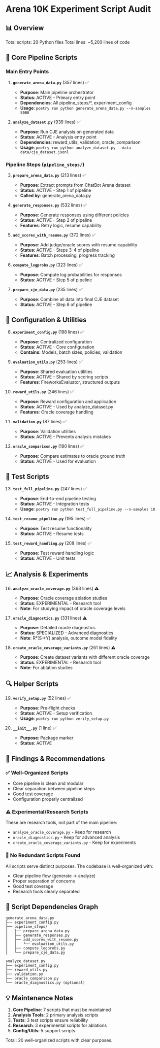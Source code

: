 # Arena 10K Experiment Script Audit

## 📊 Overview
Total scripts: 20 Python files
Total lines: ~5,200 lines of code

## 🎯 Core Pipeline Scripts

### Main Entry Points
1. **`generate_arena_data.py`** (357 lines) ✅
   - **Purpose**: Main pipeline orchestrator
   - **Status**: ACTIVE - Primary entry point
   - **Dependencies**: All pipeline_steps/*, experiment_config
   - **Usage**: `poetry run python generate_arena_data.py --n-samples 5000`

2. **`analyze_dataset.py`** (939 lines) ✅
   - **Purpose**: Run CJE analysis on generated data
   - **Status**: ACTIVE - Analysis entry point
   - **Dependencies**: reward_utils, validation, oracle_comparison
   - **Usage**: `poetry run python analyze_dataset.py --data data/cje_dataset.jsonl`

### Pipeline Steps (`pipeline_steps/`)
3. **`prepare_arena_data.py`** (213 lines) ✅
   - **Purpose**: Extract prompts from ChatBot Arena dataset
   - **Status**: ACTIVE - Step 1 of pipeline
   - **Called by**: generate_arena_data.py

4. **`generate_responses.py`** (532 lines) ✅
   - **Purpose**: Generate responses using different policies
   - **Status**: ACTIVE - Step 2 of pipeline
   - **Features**: Retry logic, resume capability

5. **`add_scores_with_resume.py`** (372 lines) ✅
   - **Purpose**: Add judge/oracle scores with resume capability
   - **Status**: ACTIVE - Steps 3-4 of pipeline
   - **Features**: Batch processing, progress tracking

6. **`compute_logprobs.py`** (323 lines) ✅
   - **Purpose**: Compute log probabilities for responses
   - **Status**: ACTIVE - Step 5 of pipeline

7. **`prepare_cje_data.py`** (235 lines) ✅
   - **Purpose**: Combine all data into final CJE dataset
   - **Status**: ACTIVE - Step 6 of pipeline

## 🔧 Configuration & Utilities

8. **`experiment_config.py`** (198 lines) ✅
   - **Purpose**: Centralized configuration
   - **Status**: ACTIVE - Core configuration
   - **Contains**: Models, batch sizes, policies, validation

9. **`evaluation_utils.py`** (253 lines) ✅
   - **Purpose**: Shared evaluation utilities
   - **Status**: ACTIVE - Shared by scoring scripts
   - **Features**: FireworksEvaluator, structured outputs

10. **`reward_utils.py`** (246 lines) ✅
    - **Purpose**: Reward configuration and application
    - **Status**: ACTIVE - Used by analyze_dataset.py
    - **Features**: Oracle coverage handling

11. **`validation.py`** (87 lines) ✅
    - **Purpose**: Validation utilities
    - **Status**: ACTIVE - Prevents analysis mistakes

12. **`oracle_comparison.py`** (190 lines) ✅
    - **Purpose**: Compare estimates to oracle ground truth
    - **Status**: ACTIVE - Used for evaluation

## 🧪 Test Scripts

13. **`test_full_pipeline.py`** (247 lines) ✅
    - **Purpose**: End-to-end pipeline testing
    - **Status**: ACTIVE - Integration tests
    - **Usage**: `poetry run python test_full_pipeline.py --n-samples 10`

14. **`test_resume_pipeline.py`** (195 lines) ✅
    - **Purpose**: Test resume functionality
    - **Status**: ACTIVE - Resume tests

15. **`test_reward_handling.py`** (208 lines) ✅
    - **Purpose**: Test reward handling logic
    - **Status**: ACTIVE - Unit tests

## 📈 Analysis & Experiments

16. **`analyze_oracle_coverage.py`** (363 lines) ⚠️
    - **Purpose**: Oracle coverage ablation studies
    - **Status**: EXPERIMENTAL - Research tool
    - **Note**: For studying impact of oracle coverage levels

17. **`oracle_diagnostics.py`** (331 lines) ⚠️
    - **Purpose**: Detailed oracle diagnostics
    - **Status**: SPECIALIZED - Advanced diagnostics
    - **Note**: R²(S→Y) analysis, outcome model fidelity

18. **`create_oracle_coverage_variants.py`** (261 lines) ⚠️
    - **Purpose**: Create dataset variants with different oracle coverage
    - **Status**: EXPERIMENTAL - Research tool
    - **Note**: For ablation studies

## 🔍 Helper Scripts

19. **`verify_setup.py`** (52 lines) ✅
    - **Purpose**: Pre-flight checks
    - **Status**: ACTIVE - Setup verification
    - **Usage**: `poetry run python verify_setup.py`

20. **`__init__.py`** (1 line) ✅
    - **Purpose**: Package marker
    - **Status**: ACTIVE

## 🚨 Findings & Recommendations

### ✅ Well-Organized Scripts
- Core pipeline is clean and modular
- Clear separation between pipeline steps
- Good test coverage
- Configuration properly centralized

### ⚠️ Experimental/Research Scripts
These are research tools, not part of the main pipeline:
- `analyze_oracle_coverage.py` - Keep for research
- `oracle_diagnostics.py` - Keep for advanced analysis
- `create_oracle_coverage_variants.py` - Keep for experiments

### 🎯 No Redundant Scripts Found
All scripts serve distinct purposes. The codebase is well-organized with:
- Clear pipeline flow (generate → analyze)
- Proper separation of concerns
- Good test coverage
- Research tools clearly separated

## 📝 Script Dependencies Graph

```
generate_arena_data.py
├── experiment_config.py
├── pipeline_steps/
│   ├── prepare_arena_data.py
│   ├── generate_responses.py
│   ├── add_scores_with_resume.py
│   │   └── evaluation_utils.py
│   ├── compute_logprobs.py
│   └── prepare_cje_data.py

analyze_dataset.py
├── experiment_config.py
├── reward_utils.py
├── validation.py
├── oracle_comparison.py
└── oracle_diagnostics.py (optional)
```

## 💡 Maintenance Notes

1. **Core Pipeline**: 7 scripts that must be maintained
2. **Analysis Tools**: 2 primary analysis scripts
3. **Tests**: 3 test scripts ensure reliability
4. **Research**: 3 experimental scripts for ablations
5. **Config/Utils**: 5 support scripts

Total: 20 well-organized scripts with clear purposes.